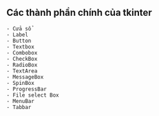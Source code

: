 ## Các thành phần chính của tkinter

    - Cửa sổ
    - Label
    - Button
    - Textbox
    - Combobox
    - CheckBox
    - RadioBox
    - TextArea
    - MessageBox
    - SpinBox
    - ProgressBar
    - File select Box
    - MenuBar
    - Tabbar
